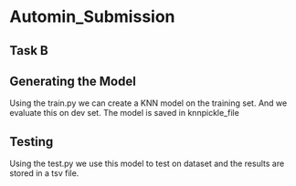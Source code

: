 # Automin_Submission
## Task B

<h2> Generating the Model </h2>
Using the train.py we can create a KNN model on the training set. And we evaluate this on dev set.
The model is saved in knnpickle_file 

<h2> Testing </h2>
Using the test.py we use this model to test on dataset and the results are stored in a tsv file.

